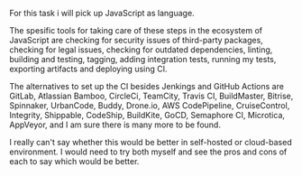 For this task i will pick up JavaScript as language.

The spesific tools for taking care of these steps in the ecosystem of JavaScript are 
checking for security issues of third-party packages, checking for legal issues, checking for outdated dependencies, linting, building and testing, tagging, adding integration tests, running my tests, exporting artifacts and deploying using CI.

The alternatives to set up the CI besides Jenkings and GitHub Actions are GitLab, Atlassian Bamboo, CircleCi, TeamCity, Travis CI, BuildMaster, Bitrise, Spinnaker, UrbanCode, Buddy, Drone.io, AWS CodePipeline, CruiseControl, Integrity, Shippable, CodeShip, BuildKite, GoCD, Semaphore CI, Microtica, AppVeyor, and I am sure there is many more to be found.

I really can't say whether this would be better in self-hosted or cloud-based environment. I would need to try both myself and see the pros and cons of each to say which would be better. 